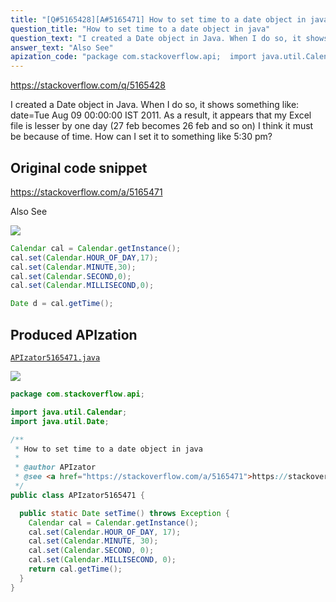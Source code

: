 ```yaml
---
title: "[Q#5165428][A#5165471] How to set time to a date object in java"
question_title: "How to set time to a date object in java"
question_text: "I created a Date object in Java. When I do so, it shows something like: date=Tue Aug 09 00:00:00 IST 2011. As a result, it appears that my Excel file is lesser by one day (27 feb becomes 26 feb and so on) I think it must be because of time. How can I set it to something like 5:30 pm?"
answer_text: "Also See"
apization_code: "package com.stackoverflow.api;  import java.util.Calendar; import java.util.Date;  /**  * How to set time to a date object in java  *  * @author APIzator  * @see <a href=\"https://stackoverflow.com/a/5165471\">https://stackoverflow.com/a/5165471</a>  */ public class APIzator5165471 {    public static Date setTime() throws Exception {     Calendar cal = Calendar.getInstance();     cal.set(Calendar.HOUR_OF_DAY, 17);     cal.set(Calendar.MINUTE, 30);     cal.set(Calendar.SECOND, 0);     cal.set(Calendar.MILLISECOND, 0);     return cal.getTime();   } }"
---
```


https://stackoverflow.com/q/5165428

I created a Date object in Java. When I do so, it shows something like: date=Tue Aug 09 00:00:00 IST 2011. As a result, it appears that my Excel file is lesser by one day (27 feb becomes 26 feb and so on) I think it must be because of time. How can I set it to something like 5:30 pm?



## Original code snippet

https://stackoverflow.com/a/5165471

Also See

<div class="code-logo"><img src="/stackoverflow.png" /></div>

```java
Calendar cal = Calendar.getInstance();
cal.set(Calendar.HOUR_OF_DAY,17);
cal.set(Calendar.MINUTE,30);
cal.set(Calendar.SECOND,0);
cal.set(Calendar.MILLISECOND,0);

Date d = cal.getTime();
```

## Produced APIzation

[`APIzator5165471.java`](https://github.com/pasqualesalza/apization-temp-data/raw/master/search/APIzator5165471.java)

<div class="code-logo"><img src="/apizator.png" /></div>

```java
package com.stackoverflow.api;

import java.util.Calendar;
import java.util.Date;

/**
 * How to set time to a date object in java
 *
 * @author APIzator
 * @see <a href="https://stackoverflow.com/a/5165471">https://stackoverflow.com/a/5165471</a>
 */
public class APIzator5165471 {

  public static Date setTime() throws Exception {
    Calendar cal = Calendar.getInstance();
    cal.set(Calendar.HOUR_OF_DAY, 17);
    cal.set(Calendar.MINUTE, 30);
    cal.set(Calendar.SECOND, 0);
    cal.set(Calendar.MILLISECOND, 0);
    return cal.getTime();
  }
}

```